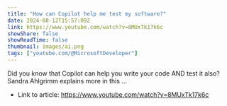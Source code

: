 ```yaml
---
title: "How can Copilot help me test my software?"
date: 2024-08-12T15:57:09Z
link: https://www.youtube.com/watch?v=8MUxTk17k6c
showShare: false
showReadTime: false
thumbnail: images/ai.png
tags: ["youtube.com/@MicrosoftDeveloper"]
---
```

Did you know that Copilot can help you write your code AND test it also? Sandra Ahlgrimm explains more in this ...

- Link to article: https://www.youtube.com/watch?v=8MUxTk17k6c